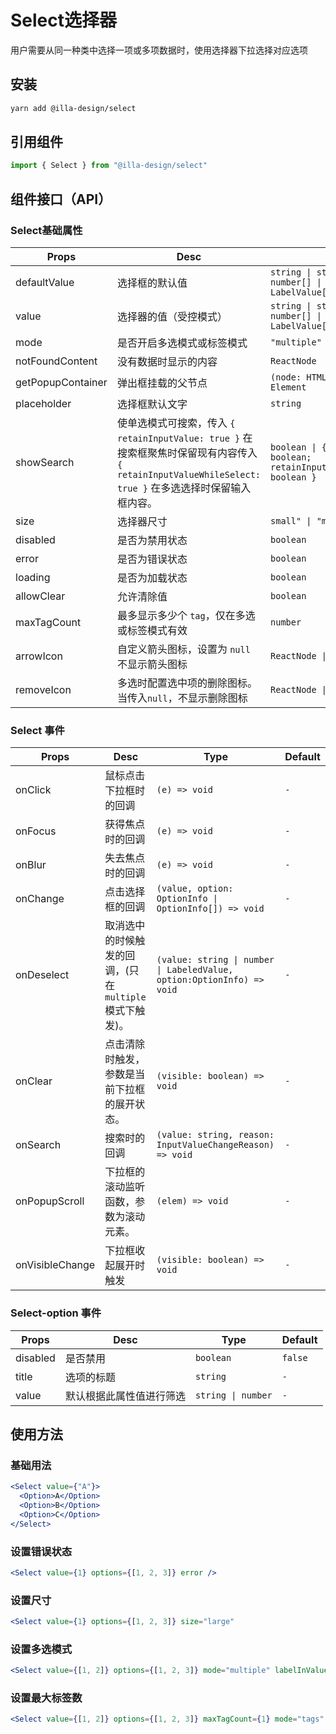 # Select选择器

用户需要从同一种类中选择一项或多项数据时，使用选择器下拉选择对应选项

## 安装

```bash
yarn add @illa-design/select
```

## 引用组件

```jsx
import { Select } from "@illa-design/select"
```

## 组件接口（API）

### Select基础属性

| Props             | Desc                                                         | Type                                                         | Default    |
| ----------------- | ------------------------------------------------------------ | ------------------------------------------------------------ | ---------- |
| defaultValue      | 选择框的默认值                                               | `string \| string[] \| number \| number[] \| LabelValue \| LabelValue[]` | `-`        |
| value             | 选择器的值（受控模式）                                       | `string \| string[] \| number \| number[] \| LabelValue \| LabelValue[]` | `-`        |
| mode              | 是否开启多选模式或标签模式                                   | `"multiple" \| "tags" `                                       | `-`        |
| notFoundContent   | 没有数据时显示的内容                                         | `ReactNode`                                                  | `-`        |
| getPopupContainer | 弹出框挂载的父节点                                           | `(node: HTMLElement) => Element `                            | `"circle"` |
| placeholder       | 选择框默认文字                                               | `string`                                                     | `-`        |
| showSearch        | 使单选模式可搜索，传入 `{ retainInputValue: true }` 在搜索框聚焦时保留现有内容传入 `{ retainInputValueWhileSelect: true }` 在多选选择时保留输入框内容。 | `boolean \| {retainInputValue?: boolean; retainInputValueWhileSelect?: boolean } ` | `-`        |
| size              | 选择器尺寸                                                   | `small" \| "medium" \| "large" `                              | `"medium"` |
| disabled          | 是否为禁用状态                                               | `boolean`                                                    | `-`        |
| error             | 是否为错误状态                                               | `boolean`                                                    | `-`        |
| loading           | 是否为加载状态                                               | `boolean`                                                    | `-`        |
| allowClear        | 允许清除值                                                   | `boolean`                                                    | `-`        |
| maxTagCount       | 最多显示多少个 `tag`，仅在多选或标签模式有效                 | `number`                                                     | `-`        |
| arrowIcon         | 自定义箭头图标，设置为 `null` 不显示箭头图标                 | `ReactNode \| null`                                          | `-`        |
| removeIcon        | 多选时配置选中项的删除图标。当传入`null`，不显示删除图标     | `ReactNode \| null`                                           | `-`        |

### Select 事件

| Props           | Desc                                                     | Type                                                         | Default |
| --------------- | -------------------------------------------------------- | ------------------------------------------------------------ | ------- |
| onClick         | 鼠标点击下拉框时的回调                                   | `(e) => void `                                               | `-`     |
| onFocus         | 获得焦点时的回调                                         | `(e) => void`                                                | `-`     |
| onBlur          | 失去焦点时的回调                                         | `(e) => void `                                               | `-`     |
| onChange        | 点击选择框的回调                                         | `(value, option: OptionInfo \| OptionInfo[]) => void  `      | `-`     |
| onDeselect      | 取消选中的时候触发的回调，(只在 `multiple` 模式下触发)。 | `(value: string \| number \| LabeledValue, option:OptionInfo) => void ` | `-`     |
| onClear         | 点击清除时触发，参数是当前下拉框的展开状态。             | `(visible: boolean) => void `                                | `-`     |
| onSearch        | 搜索时的回调                                             | `(value: string, reason: InputValueChangeReason) => void `   | `-`     |
| onPopupScroll   | 下拉框的滚动监听函数，参数为滚动元素。                   | `(elem) => void `                                            | `-`     |
| onVisibleChange | 下拉框收起展开时触发                                     | `(visible: boolean) => void `                                | `-`     |



### Select-option 事件

| Props    | Desc                     | Type               | Default |
| -------- | ------------------------ | ------------------ | ------- |
| disabled | 是否禁用                 | `boolean`          | `false` |
| title    | 选项的标题               | `string`           | `-`     |
| value    | 默认根据此属性值进行筛选 | `string \| number` | `-`     |

## 使用方法

### 基础用法

```jsx
<Select value={"A"}>
  <Option>A</Option>
  <Option>B</Option>
  <Option>C</Option>
</Select>
```

### 设置错误状态

```jsx
<Select value={1} options={[1, 2, 3]} error />
```

### 设置尺寸

```jsx
<Select value={1} options={[1, 2, 3]} size="large"
```

### 设置多选模式

```jsx
<Select value={[1, 2]} options={[1, 2, 3]} mode="multiple" labelInValue />
```

### 设置最大标签数

```jsx
<Select value={[1, 2]} options={[1, 2, 3]} maxTagCount={1} mode="tags" />
```

